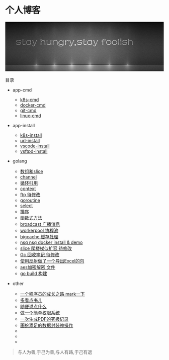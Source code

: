 # 个人博客

![img.png](https://github.com/feng6917/blog/blob/main/asserts/stay.01.jpg)


目录

* app-cmd
  * [k8s-cmd](https://github.com/feng6917/blog/blob/main/app-cmd/k8s-cmd.md)
  * [docker-cmd](https://github.com/feng6917/blog/blob/main/app-cmd/docker-cmd.md)
  * [git-cmd](https://github.com/feng6917/blog/blob/main/app-cmd/git-cmd.md)
  * [linux-cmd](https://github.com/feng6917/blog/blob/main/app-cmd/linux-cmd.md)

* app-install
  * [k8s-install](https://github.com/feng6917/blog/blob/main/app-install/k8s-install.md)
  * [url-install](https://github.com/feng6917/blog/blob/main/app-install/url-install.md)
  * [vscode-install](https://github.com/feng6917/blog/blob/main/app-install/vscode-install.md)
  * [vsftpd-install](https://github.com/feng6917/blog/blob/main/app-install/vsftpd-install.md)  

* golang
  * [数组和slice](https://github.com/feng6917/blog/tree/main/golang/arrayWithSlice/main.go)
  * [channel](https://github.com/feng6917/blog/tree/main/golang/channel/main.go)
  * [循环引用](https://github.com/feng6917/blog/tree/main/golang/circularReference/main.go)
  * [context](https://github.com/feng6917/blog/tree/main/golang/context/main.go)
  * [ftp 待修改](https://github.com/feng6917/blog/tree/main/golang/ftp)
  * [goroutine](https://github.com/feng6917/blog/tree/main/golang/goroutine/main.go)
  * [select](https://github.com/feng6917/blog/tree/main/golang/select/main.go)
  * [排序](https://github.com/feng6917/blog/tree/main/golang/sort/main.go)
  * [函数式方法](https://github.com/feng6917/blog/tree/main/golang/instance)
  * [broadcast 广播消息](https://github.com/feng6917/blog/tree/main/golang/broadcast/main.go)
  * [workerpool 协程池](https://github.com/gammazero/workerpool)
  * [bigcache 缓存处理](https://github.com/feng6917/blog/tree/main/golang/bigcache)
  * [nsq nsq docker install & demo](https://github.com/feng6917/blog/tree/main/golang/nsq)
  * [slice 爬楼梯似扩容 待修改](https://github.com/feng6917/blog/blob/main/golang/slice-add.md)
  * [Gc 回收笔记 待修改](https://github.com/feng6917/blog/blob/main/golang/gc-write.md)
  * [使用反射做了一个导出Excel的包](https://github.com/feng6917/blog/blob/main/golang/reflect-excel.md)
  * [aes加密解密 文件](https://github.com/feng6917/blog/blob/main/golang/fileAes/server/main.go)
  * [go build 构建](https://github.com/feng6917/blog/blob/main/golang/fileAes/Readme.md)

* other
  * [一个程序员的成长之路 mark一下](https://github.com/fouber/blog/issues/41)
  * [多看点书儿](https://github.com/feng6917/blog/blob/main/other/book-history.md) 
  * [随便说点什么](https://github.com/feng6917/blog/blob/main/other/say-say.md)
  * [做一个简单权限系统](https://github.com/feng6917/blog/blob/main/other/simple-policy.md)
  * [一次生成PDF的究极记录](https://github.com/feng6917/blog/blob/main/other/gen-pdf.md)
  * [画蛇添足的数据封装神操作](https://github.com/feng6917/blog/blob/main/other/mysql-many.md)
  * []()
  * []()
  * []() 


  


  
> 与人为善,于己为善,与人有路,于己有退  
